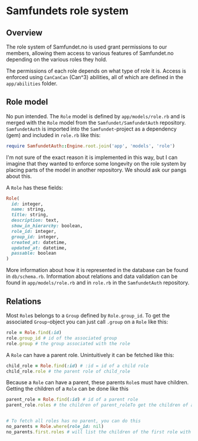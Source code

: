 # Samfundets role system
## Overview
The role system of Samfundet.no is used grant permissions to our members, allowing them access to various features of Samfundet.no depending on the various roles they hold.

The permissions of each role depends on what type of role it is. Access is enforced using `CanCanCan` (Can^3) abilities, all of which are defined in the `app/abilities` folder.

## Role model
No pun intended. The `Role` model is defined by `app/models/role.rb` and is merged with the `Role` model from the `Samfundet/SamfundetAuth` repository.
`SamfundetAuth` is imported into the `Samfundet`-project as a dependency (gem) and included in `role.rb` like this:
```ruby
require SamfundetAuth::Engine.root.join('app', 'models', 'role')
```

I'm not sure of the exact reason it is implemented in this way, but I can imagine that they wanted to enforce some longevity on the role system by placing parts of the model in another repository.
We should ask our pangs about this.

A `Role` has these fields:
```ruby
Role(
  id: integer,
  name: string,
  title: string,
  description: text,
  show_in_hierarchy: boolean,
  role_id: integer,
  group_id: integer,
  created_at: datetime,
  updated_at: datetime,
  passable: boolean
)
```

More information about how it is represented in the database can be found in `db/schema.rb`. Information about relations and data validation can be found in `app/models/role.rb` and in `role.rb` in the `SamfundetAuth` repository.

## Relations
Most `Role`s belongs to a `Group` defined by `Role.group_id`. To get the associated `Group`-object you can just call `.group` on a `Role` like this:
```ruby
role = Role.find(:id)
role.group_id # id of the associated group
role.group # the group associated with the role
```


A `Role` can have a parent role. Unintuitively it can be fetched like this:

```ruby
child_role = Role.find(:id) # :id = id of a child role
child_role.role # the parent role of child_role
```

Because a `Role` can have a parent, these parents `Role`s must have children. Getting the children of a `Role` can be done like this
```ruby
parent_role = Role.find(:id) # id of a parent role
parent_role.roles # the children of parent_roleTo get the children of a role


# To fetch all roles has no parent, you can do this
no_parents = Role.where(role_id: nil)
no_parents.first.roles # will list the children of the first role with no parent. Might be an empty list if the list has no children
```
